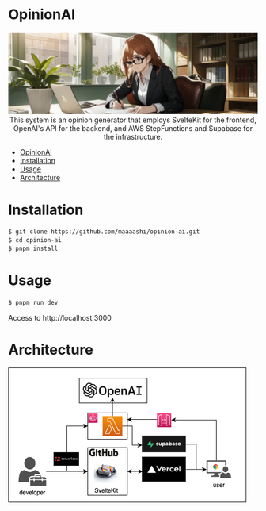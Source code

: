 # OpinionAI

<div><img src="./doc/main.png" /></div>

<div align="center">This system is an opinion generator that employs SvelteKit for the frontend, OpenAI's API for the backend, and AWS StepFunctions and Supabase for the infrastructure.</div>

- [OpinionAI](#opinionai)
- [Installation](#installation)
- [Usage](#usage)
- [Architecture](#architecture)

# Installation

```bash
$ git clone https://github.com/maaaashi/opinion-ai.git
$ cd opinion-ai
$ pnpm install
```

# Usage

```bash
$ pnpm run dev
```

Access to http://localhost:3000

# Architecture

<div><img src="./doc/structure.drawio.png" /></div>

